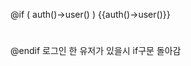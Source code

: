 @if ( auth()->user() )
   {{auth()->user()}}
   <h1 class="text-3xl text-center mt-20"></h1>
@endif
로그인 한 유저가 있을시 if구문 돌아감
